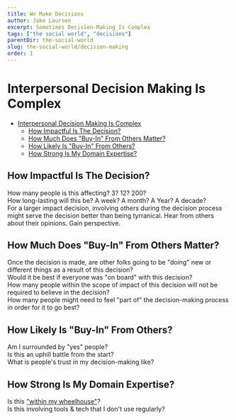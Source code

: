 ```yaml
---
title: We Make Decisions
author: Jake Laursen
excerpt: Sometimes Decision-Making Is Complex
tags: ["the social world", "decisions"]  
parentDir: the-social-world
slug: the-social-world/decision-making
order: 1
---
```


# Interpersonal Decision Making Is Complex

- [Interpersonal Decision Making Is Complex](#interpersonal-decision-making-is-complex)
  - [How Impactful Is The Decision?](#how-impactful-is-the-decision)
  - [How Much Does "Buy-In" From Others Matter?](#how-much-does-buy-in-from-others-matter)
  - [How Likely Is "Buy-In" From Others?](#how-likely-is-buy-in-from-others)
  - [How Strong Is My Domain Expertise?](#how-strong-is-my-domain-expertise)

## How Impactful Is The Decision?
How many people is this affecting? 3? 12? 200?  
How long-lasting will this be? A week? A month? A Year? A decade?  
For a larger impact decision, involving others during the decision process might serve the decision better than being tyrranical. Hear from others about their opinions. Gain perspective.

## How Much Does "Buy-In" From Others Matter?
Once the decision is made, are other folks going to be "doing" new or different things as a result of this decision?  
Would it be best if everyone was "on board" with this decision?  
How many people within the scope of impact of this decision will not be required to believe in the decision?  
How many people might need to feel "part of" the decision-making process in order for it to go best?  

## How Likely Is "Buy-In" From Others?
Am I surrounded by "yes" people?  
Is this an uphill battle from the start?  
What is people's trust in my decision-making like?  

## How Strong Is My Domain Expertise?
Is this ["within my wheelhouse"](https://www.quickanddirtytips.com/articles/what-does-in-your-wheelhouse-mean/#:~:text=A%20wheelhouse%20is%20the%20location%20of%20a%20ship's%20wheel)?  
Is this involving tools & tech that I don't use regularly?  
